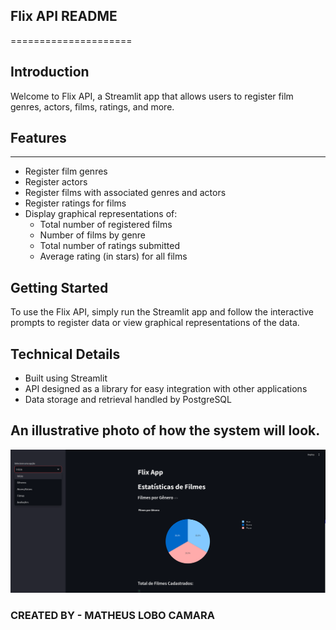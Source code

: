## Flix API README
=====================

## Introduction
Welcome to Flix API, a Streamlit app that allows users to register film genres, actors, films, ratings, and more.

## 					Features
------------

* Register film genres
* Register actors
* Register films with associated genres and actors
* Register ratings for films
* Display graphical representations of:
	+ Total number of registered films
	+ Number of films by genre
	+ Total number of ratings submitted
	+ Average rating (in stars) for all films

## Getting Started


To use the Flix API, simply run the Streamlit app and follow the interactive prompts to register data or view graphical representations of the data.

## Technical Details


* Built using Streamlit
* API designed as a library for easy integration with other applications
* Data storage and retrieval handled by PostgreSQL


## An illustrative photo of how the system will look.


![alt text](image.png)

### CREATED BY - MATHEUS LOBO CAMARA
